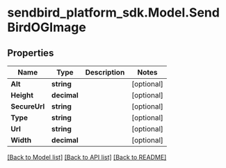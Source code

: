 
# sendbird_platform_sdk.Model.SendBirdOGImage

## Properties

Name | Type | Description | Notes
------------ | ------------- | ------------- | -------------
**Alt** | **string** |  | [optional] 
**Height** | **decimal** |  | [optional] 
**SecureUrl** | **string** |  | [optional] 
**Type** | **string** |  | [optional] 
**Url** | **string** |  | [optional] 
**Width** | **decimal** |  | [optional] 

[[Back to Model list]](../README.md#documentation-for-models)
[[Back to API list]](../README.md#documentation-for-api-endpoints)
[[Back to README]](../README.md)

